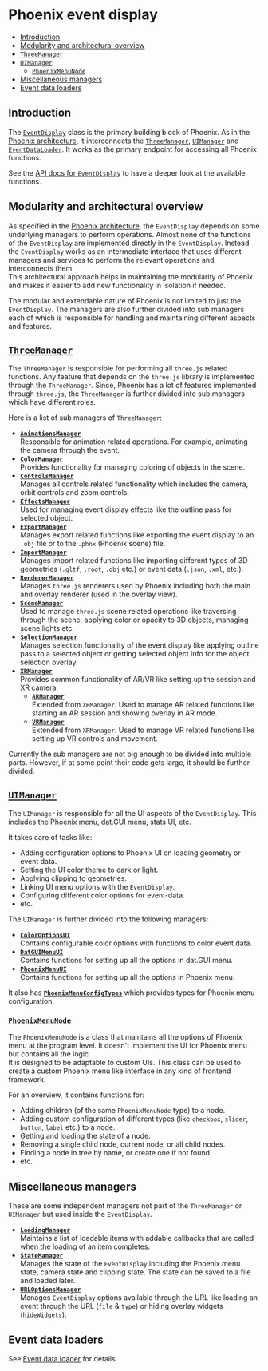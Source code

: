# Phoenix event display

* [Introduction](#introduction)
* [Modularity and architectural overview](#modularity-and-architectural-overview)
* [`ThreeManager`](#threemanager)
* [`UIManager`](#uimanager)
  * [`PhoenixMenuNode`](#phoenixmenunode)
* [Miscellaneous managers](#miscellaneous-managers)
* [Event data loaders](#event-data-loaders)

## Introduction

The [`EventDisplay`](../../packages/phoenix-event-display/src/event-display.ts) class is the primary building block of Phoenix. As in the [Phoenix architecture](./#phoenix-architecture), it interconnects the [`ThreeManager`](#threemanager), [`UIManager`](#uimanager) and [`EventDataLoader`](../../packages/phoenix-event-display/src/loaders/event-data-loader.ts). It works as the primary endpoint for accessing all Phoenix functions.

See the [API docs for `EventDisplay`](https://hepsoftwarefoundation.org/phoenix/api-docs/classes/EventDisplay.html) to have a deeper look at the available functions.

## Modularity and architectural overview

As specified in the [Phoenix architecture](./#phoenix-architecture), the `EventDisplay` depends on some underlying managers to perform operations. Almost none of the functions of the `EventDisplay` are implemented directly in the `EventDisplay`. Instead the `EventDisplay` works as an intermediate interface that uses different managers and services to perform the relevant operations and interconnects them.\
This architectural approach helps in maintaining the modularity of Phoenix and makes it easier to add new functionality in isolation if needed.

The modular and extendable nature of Phoenix is not limited to just the `EventDisplay`. The managers are also further divided into sub managers each of which is responsible for handling and maintaining different aspects and features.

## [`ThreeManager`](../../packages/phoenix-event-display/src/managers/three-manager/index.ts)

The `ThreeManager` is responsible for performing all `three.js` related functions. Any feature that depends on the `three.js` library is implemented through the `ThreeManager`. Since, Phoenix has a lot of features implemented through `three.js`, the `ThreeManager` is further divided into sub managers which have different roles.

Here is a list of sub managers of `ThreeManager`:

* [**`AnimationsManager`**](../../packages/phoenix-event-display/src/managers/three-manager/animations-manager.ts)  
  Responsible for animation related operations. For example, animating the camera through the event.
* [**`ColorManager`**](../../packages/phoenix-event-display/src/managers/three-manager/color-manager.ts)  
  Provides functionality for managing coloring of objects in the scene.
* [**`ControlsManager`**](../../packages/phoenix-event-display/src/managers/three-manager/controls-manager.ts)  
  Manages all controls related functionality which includes the camera, orbit controls and zoom controls.
* [**`EffectsManager`**](../../packages/phoenix-event-display/src/managers/three-manager/effects-manager.ts)  
  Used for managing event display effects like the outline pass for selected object.
* [**`ExportManager`**](../../packages/phoenix-event-display/src/managers/three-manager/export-manager.ts)  
  Manages export related functions like exporting the event display to an `.obj` file or to the `.phnx` (Phoenix scene) file.
* [**`ImportManager`**](../../packages/phoenix-event-display/src/managers/three-manager/import-manager.ts)  
  Manages import related functions like importing different types of 3D geometries (`.gltf`, `.root`, `.obj` etc.) or event data (`.json`, `.xml`, etc.).
* [**`RendererManager`**](../../packages/phoenix-event-display/src/managers/three-manager/renderer-manager.ts)  
  Manages `three.js` renderers used by Phoenix including both the main and overlay renderer (used in the overlay view).
* [**`SceneManager`**](../../packages/phoenix-event-display/src/managers/three-manager/scene-manager.ts)  
  Used to manage `three.js` scene related operations like traversing through the scene, applying color or opacity to 3D objects, managing scene lights etc.
* [**`SelectionManager`**](../../packages/phoenix-event-display/src/managers/three-manager/selection-manager.ts)  
  Manages selection functionality of the event display like applying outline pass to a selected object or getting selected object info for the object selection overlay.
* [**`XRManager`**](../../packages/phoenix-event-display/src/managers/three-manager/xr/xr-manager.ts)  
  Provides common functionality of AR/VR like setting up the session and XR camera.
  * [**`ARManager`**](../../packages/phoenix-event-display/src/managers/three-manager/xr/ar-manager.ts)  
    Extended from `XRManager`. Used to manage AR related functions like starting an AR session and showing overlay in AR mode.
  * [**`VRManager`**](../../packages/phoenix-event-display/src/managers/three-manager/xr/vr-manager.ts)  
    Extended from `XRManager`. Used to manage VR related functions like setting up VR controls and movement.

Currently the sub managers are not big enough to be divided into multiple parts. However, if at some point their code gets large, it should be further divided.

## [`UIManager`](../../packages/phoenix-event-display/src/managers/ui-manager/index.ts)

The `UIManager` is responsible for all the UI aspects of the `EventDisplay`. This includes the Phoenix menu, dat.GUI menu, stats UI, etc.

It takes care of tasks like:

* Adding configuration options to Phoenix UI on loading geometry or event data.
* Setting the UI color theme to dark or light.
* Applying clipping to geometries.
* Linking UI menu options with the `EventDisplay`.
* Configuring different color options for event-data.
* etc.

The `UIManager` is further divided into the following managers:

* [**`ColorOptionsUI`**](../../packages/phoenix-event-display/src/managers/ui-manager/color-options.ts)  
  Contains configurable color options with functions to color event data.
* [**`DatGUIMenuUI`**](../../packages/phoenix-event-display/src/managers/ui-manager/dat-gui-ui.ts)   
  Contains functions for setting up all the options in dat.GUI menu.
* [**`PhoenixMenuUI`**](../../packages/phoenix-event-display/src/managers/ui-manager/phoenix-menu/phoenix-menu-ui.ts)  
  Contains functions for setting up all the options in Phoenix menu.
  
It also has [**`PhoenixMenuConfigTypes`**](../../packages/phoenix-event-display/src/managers/ui-manager/phoenix-menu/config-types.ts) which provides types for Phoenix menu configuration.

### [`PhoenixMenuNode`](../../packages/phoenix-event-display/src/managers/ui-manager/phoenix-menu/phoenix-menu-node.ts)

The `PhoenixMenuNode` is a class that maintains all the options of Phoenix menu at the program level. It doesn't implement the UI for Phoenix menu but contains all the logic.\
It is designed to be adaptable to custom UIs. This class can be used to create a custom Phoenix menu like interface in any kind of frontend framework.

For an overview, it contains functions for:

* Adding children (of the same `PhoenixMenuNode` type) to a node.
* Adding custom configuration of different types (like `checkbox`, `slider`, `button`, `label` etc.) to a node.
* Getting and loading the state of a node.
* Removing a single child node, current node, or all child nodes.  
* Finding a node in tree by name, or create one if not found.
* etc.

## Miscellaneous managers

These are some independent managers not part of the `ThreeManager` or `UIManager` but used inside the `EventDisplay`.

* [**`LoadingManager`**](../../packages/phoenix-event-display/src/managers/loading-manager.ts)  
  Maintains a list of loadable items with addable callbacks that are called when the loading of an item completes.
* [**`StateManager`**](../../packages/phoenix-event-display/src/managers/state-manager.ts)  
  Manages the state of the `EventDisplay` including the Phoenix menu state, camera state and clipping state. The state can be saved to a file and loaded later.
* [**`URLOptionsManager`**](../../packages/phoenix-event-display/src/managers/url-options-manager.ts)  
  Manages `EventDisplay` options available through the URL like loading an event through the URL (`file` & `type`) or hiding overlay widgets (`hideWidgets`).

## Event data loaders

See [Event data loader](./event-data-loader.md) for details.
